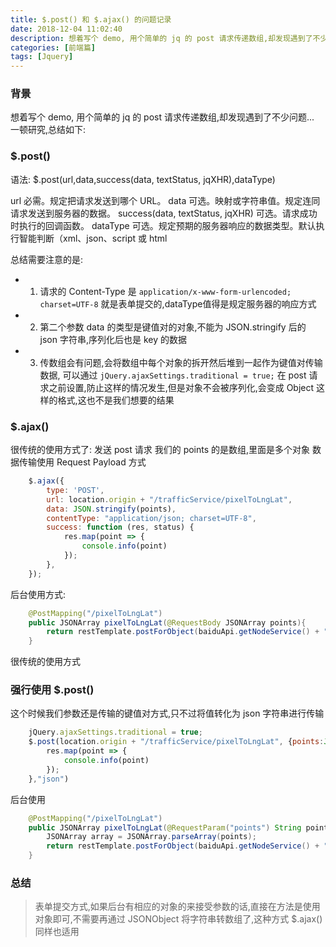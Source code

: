 ```yaml
---
title: $.post() 和 $.ajax() 的问题记录
date: 2018-12-04 11:02:40
description: 想着写个 demo, 用个简单的 jq 的 post 请求传递数组,却发现遇到了不少问题...
categories: [前端篇]
tags: [Jquery]
---
```


<!-- more -->
### 背景
想着写个 demo, 用个简单的 jq 的 post 请求传递数组,却发现遇到了不少问题...
一顿研究,总结如下:

### $.post()
语法:
$.post(url,data,success(data, textStatus, jqXHR),dataType)

url	必需。规定把请求发送到哪个 URL。
data	可选。映射或字符串值。规定连同请求发送到服务器的数据。
success(data, textStatus, jqXHR)	可选。请求成功时执行的回调函数。
dataType	可选。规定预期的服务器响应的数据类型。默认执行智能判断（xml、json、script 或 html

总结需要注意的是: 
- 1. 请求的 Content-Type 是 `application/x-www-form-urlencoded; charset=UTF-8` 就是表单提交的,dataType值得是规定服务器的响应方式
- 2. 第二个参数 data 的类型是键值对的对象,不能为 JSON.stringify 后的 json 字符串,序列化后也是 key 的数据
- 3. 传数组会有问题,会将数组中每个对象的拆开然后堆到一起作为键值对传输数据, 可以通过 `jQuery.ajaxSettings.traditional = true;` 在 post 请求之前设置,防止这样的情况发生,但是对象不会被序列化,会变成 Object 这样的格式,这也不是我们想要的结果


### $.ajax()
很传统的使用方式了:
发送 post 请求
我们的 points 的是数组,里面是多个对象
数据传输使用 Request Payload 方式


``` javascript
    $.ajax({
        type: 'POST',
        url: location.origin + "/trafficService/pixelToLngLat",
        data: JSON.stringify(points),
        contentType: "application/json; charset=UTF-8",
        success: function (res, status) {
            res.map(point => {
                console.info(point)
            });
        },
    });
```

后台使用方式:

``` java
    @PostMapping("/pixelToLngLat")
    public JSONArray pixelToLngLat(@RequestBody JSONArray points){
        return restTemplate.postForObject(baiduApi.getNodeService() + "/traffic/pixelToLngLat",points,JSONArray.class);
    }
```

很传统的使用方式

### 强行使用 $.post() 
这个时候我们参数还是传输的键值对方式,只不过将值转化为 json 字符串进行传输

``` javascript
    jQuery.ajaxSettings.traditional = true;
    $.post(location.origin + "/trafficService/pixelToLngLat", {points:JSON.stringify(points)},function (res, status) {
        res.map(point => {
            console.info(point)
        });
    },"json")
```

后台使用

``` java 
    @PostMapping("/pixelToLngLat")
    public JSONArray pixelToLngLat(@RequestParam("points") String points){
        JSONArray array = JSONArray.parseArray(points);
        return restTemplate.postForObject(baiduApi.getNodeService() + "/traffic/pixelToLngLat",array,JSONArray.class);
    }
```

### 总结
> 表单提交方式,如果后台有相应的对象的来接受参数的话,直接在方法是使用对象即可,不需要再通过 JSONObject 将字符串转数组了,这种方式 $.ajax() 同样也适用

